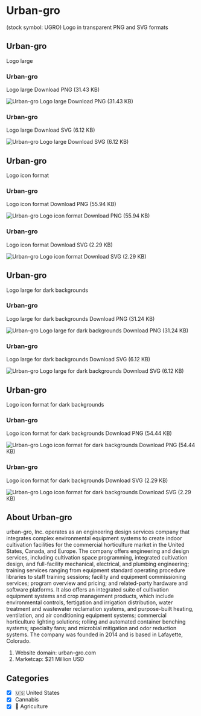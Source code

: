 # Urban-gro
 (stock symbol: UGRO) Logo in transparent PNG and SVG formats

## Urban-gro
 Logo large

### Urban-gro
 Logo large Download PNG (31.43 KB)

![Urban-gro
 Logo large Download PNG (31.43 KB)](/img/orig/UGRO_BIG-6c150427.png)

### Urban-gro
 Logo large Download SVG (6.12 KB)

![Urban-gro
 Logo large Download SVG (6.12 KB)](/img/orig/UGRO_BIG-9e635c79.svg)

## Urban-gro
 Logo icon format

### Urban-gro
 Logo icon format Download PNG (55.94 KB)

![Urban-gro
 Logo icon format Download PNG (55.94 KB)](/img/orig/UGRO-5ff2c9e4.png)

### Urban-gro
 Logo icon format Download SVG (2.29 KB)

![Urban-gro
 Logo icon format Download SVG (2.29 KB)](/img/orig/UGRO-123b9643.svg)

## Urban-gro
 Logo large for dark backgrounds

### Urban-gro
 Logo large for dark backgrounds Download PNG (31.24 KB)

![Urban-gro
 Logo large for dark backgrounds Download PNG (31.24 KB)](/img/orig/UGRO_BIG.D-be7b88e7.png)

### Urban-gro
 Logo large for dark backgrounds Download SVG (6.12 KB)

![Urban-gro
 Logo large for dark backgrounds Download SVG (6.12 KB)](/img/orig/UGRO_BIG.D-417982ae.svg)

## Urban-gro
 Logo icon format for dark backgrounds

### Urban-gro
 Logo icon format for dark backgrounds Download PNG (54.44 KB)

![Urban-gro
 Logo icon format for dark backgrounds Download PNG (54.44 KB)](/img/orig/UGRO.D-db1969f1.png)

### Urban-gro
 Logo icon format for dark backgrounds Download SVG (2.29 KB)

![Urban-gro
 Logo icon format for dark backgrounds Download SVG (2.29 KB)](/img/orig/UGRO.D-56bb13a9.svg)

## About Urban-gro


urban-gro, Inc. operates as an engineering design services company that integrates complex environmental equipment systems to create indoor cultivation facilities for the commercial horticulture market in the United States, Canada, and Europe. The company offers engineering and design services, including cultivation space programming, integrated cultivation design, and full-facility mechanical, electrical, and plumbing engineering; training services ranging from equipment standard operating procedure libraries to staff training sessions; facility and equipment commissioning services; program overview and pricing; and related-party hardware and software platforms. It also offers an integrated suite of cultivation equipment systems and crop management products, which include environmental controls, fertigation and irrigation distribution, water treatment and wastewater reclamation systems, and purpose-built heating, ventilation, and air conditioning equipment systems; commercial horticulture lighting solutions; rolling and automated container benching systems; specialty fans; and microbial mitigation and odor reduction systems. The company was founded in 2014 and is based in Lafayette, Colorado.

1. Website domain: urban-gro.com
2. Marketcap: $21 Million USD


## Categories
- [x] 🇺🇸 United States
- [x] Cannabis
- [x] 🚜 Agriculture
